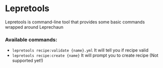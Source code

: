 # Lepretools

Lepretools is command-line tool that provides some basic commands wrapped around Leprechaun

### Available commands:

- `lepretools recipe:validate {name}.yml`  It will tell you if recipe valid
- `lepretools recipe:create {name}` It will prompt you to create recipe (Not supported yet!)
